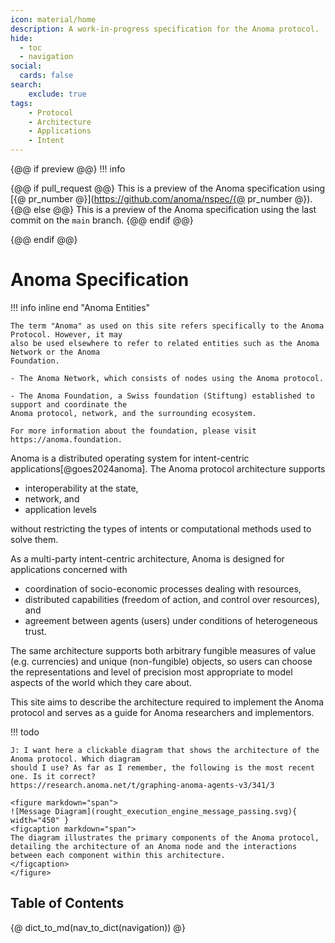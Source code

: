 ```yaml
---
icon: material/home
description: A work-in-progress specification for the Anoma protocol.
hide:
  - toc
  - navigation
social:
  cards: false
search:
    exclude: true
tags:
    - Protocol
    - Architecture
    - Applications
    - Intent
---
```


{@@ if preview @@}
!!! info

{@@ if pull_request @@}
    This is a preview of the Anoma specification using [{@ pr_number @}](https://github.com/anoma/nspec/{@ pr_number @}).
{@@ else @@}
    This is a preview of the Anoma specification using the last commit on the `main` branch.
{@@ endif @@}

{@@ endif @@}

<!-- Source of inspiration:
- https://ethresear.ch/t/rfc-draft-anoma-as-the-universal-intent-machine-for-ethereum/19109
 -->

# Anoma Specification

!!! info inline end "Anoma Entities"

    The term "Anoma" as used on this site refers specifically to the Anoma Protocol. However, it may
    also be used elsewhere to refer to related entities such as the Anoma Network or the Anoma
    Foundation.

    - The Anoma Network, which consists of nodes using the Anoma protocol.

    - The Anoma Foundation, a Swiss foundation (Stiftung) established to support and coordinate the
    Anoma protocol, network, and the surrounding ecosystem.

    For more information about the foundation, please visit https://anoma.foundation.

Anoma is a distributed operating system for intent-centric
applications[@goes2024anoma]. The Anoma protocol architecture supports

- interoperability at the state,
- network, and 
- application levels 

without restricting the types of intents or computational methods used to solve
them. 

As a multi-party intent-centric architecture, Anoma is designed for applications
concerned with 

- coordination of socio-economic processes dealing with resources,
- distributed capabilities (freedom of action, and control over resources), and
- agreement between agents (users) under conditions of heterogeneous trust. 

The same architecture supports both arbitrary fungible measures of value (e.g.
currencies) and unique (non-fungible) objects, so users can choose the
representations and level of precision most appropriate to model aspects of the
world which they care about.

<!-- The following is commented for now. The paragraph seems to say many things.
Shorter the better IMO. -->
<!--
Anoma provides a substrate for _information flow control_, giving users
fine-grained control over and the ability to reason about where, when, and to
whom information may be disclosed, subject to whatever trust assumptions they
are willing to make. In order to provide this substrate, Anoma uses many
cryptographic constructions, including public key encryption, one-way hash
functions, succinct non-interactive zero-knowledge proofs, distributed key
generation, threshold encryption, and homomorphic encryption. Anoma's
construction abstracts the underlying primitives by their information-theoretic
properties, so that new primitives may be swapped in overtime.
-->

This site aims to describe the architecture required to implement the
Anoma protocol and serves as a guide for Anoma researchers and implementors.

<!-- The following todo would desapear on the online version. -->

!!! todo

    J: I want here a clickable diagram that shows the architecture of the Anoma protocol. Which diagram
    should I use? As far as I remember, the following is the most recent one. Is it correct?
    https://research.anoma.net/t/graphing-anoma-agents-v3/341/3

    <figure markdown="span">
    ![Message Diagram](rought_execution_engine_message_passing.svg){ width="450" }
    <figcaption markdown="span">
    The diagram illustrates the primary components of the Anoma protocol, detailing the architecture of an Anoma node and the interactions between each component within this architecture.
    </figcaption>
    </figure>


## Table of Contents

{@ dict_to_md(nav_to_dict(navigation)) @}



